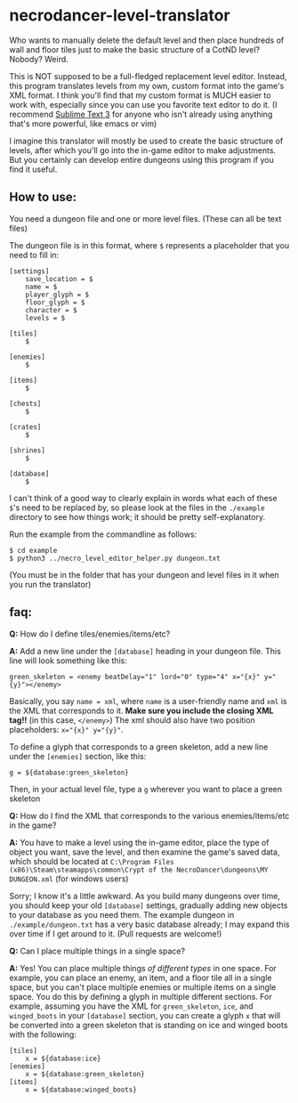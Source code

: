# necrodancer-level-translator
Who wants to manually delete the default level and then place hundreds of wall and floor tiles just to make the basic structure of a CotND level? Nobody? Weird.

This is NOT supposed to be a full-fledged replacement level editor. Instead, this program translates levels from my own, custom format into the game's XML format. I think you'll find that my custom format is MUCH easier to work with, especially since you can use you favorite text editor to do it. (I recommend [Sublime Text 3](http://www.sublimetext.com/) for anyone who isn't already using anything that's more powerful, like emacs or vim)

I imagine this translator will mostly be used to create the basic structure of levels, after which you'll go into the in-game editor to make adjustments. But you certainly can develop entire dungeons using this program if you find it useful.

## How to use:

You need a dungeon file and one or more level files. (These can all be text files)

The dungeon file is in this format, where `$` represents a placeholder that you need to fill in:

    [settings]
        save_location = $
        name = $
        player_glyph = $
        floor_glyph = $
        character = $
        levels = $

    [tiles]
        $

    [enemies]
        $

    [items]
        $

    [chests]
        $

    [crates]
        $

    [shrines]
        $

    [database]
        $

I can't think of a good way to clearly explain in words what each of these `$`'s need to be replaced by, so please look at the files in the `./example` directory to see how things work; it should be pretty self-explanatory.

Run the example from the commandline as follows:

    $ cd example
    $ python3 ../necro_level_editor_helper.py dungeon.txt

(You must be in the folder that has your dungeon and level files in it when you run the translator)

## faq:

**Q:** How do I define tiles/enemies/items/etc?

**A:** Add a new line under the `[database]` heading in your dungeon file. This line will look something like this:

    green_skeleton = <enemy beatDelay="1" lord="0" type="4" x="{x}" y="{y}"></enemy>

Basically, you say `name = xml`, where `name` is a user-friendly name and `xml` is the XML that corresponds to it. **Make sure you include the closing XML tag!!** (in this case, `</enemy>`) The xml should also have two position placeholders: `x="{x}" y="{y}"`.

To define a glyph that corresponds to a green skeleton, add a new line under the `[enemies]` section, like this:

    g = ${database:green_skeleton}

Then, in your actual level file, type a `g` wherever you want to place a green skeleton

**Q:** How do I find the XML that corresponds to the various enemies/items/etc in the game?

**A:** You have to make a level using the in-game editor, place the type of object you want, save the level, and then examine the game's saved data, which should be located at `C:\Program Files (x86)\Steam\steamapps\common\Crypt of the NecroDancer\dungeons\MY DUNGEON.xml` (for windows users)

Sorry; I know it's a little awkward. As you build many dungeons over time, you should keep your old `[database]` settings, gradually adding new objects to your database as you need them. The example dungeon in `./example/dungeon.txt` has a very basic database already; I may expand this over time if I get around to it. (Pull requests are welcome!)

**Q:** Can I place multiple things in a single space?

**A:** Yes! You can place multiple things *of different types* in one space. For example, you can place an enemy, an item, and a floor tile all in a single space, but you can't place multiple enemies or multiple items on a single space. You do this by defining a glyph in multiple different sections. For example, assuming you have the XML for `green_skeleton`, `ice`, and `winged_boots` in your `[database]` section, you can create a glyph `x` that will be converted into a green skeleton that is standing on ice and winged boots with the following:

    [tiles]
        x = ${database:ice}
    [enemies]
        x = ${database:green_skeleton}
    [items]
        x = ${database:winged_boots}

